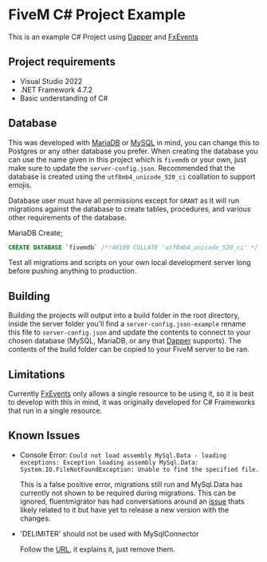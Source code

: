 # FiveM C# Project Example

This is an example C# Project using [Dapper](https://github.com/DapperLib/Dapper) and [FxEvents](https://github.com/manups4e/FxEvents)

## Project requirements

- Visual Studio 2022
- .NET Framework 4.7.2
- Basic understanding of C#

## Database

This was developed with [MariaDB](https://mariadb.org/) or [MySQL](https://www.mysql.com/) in mind, you can change this to Postgres or any other database you prefer. When creating the database you can use the name given in this project which is `fivemdb` or your own, just make sure to update the `server-config.json`. Recommended that the database is created using the `utf8mb4_unicode_520_ci` coallation to support emojis.

Database user must have all permissions except for `GRANT` as it will run migrations against the database to create tables, procedures, and various other requirements of the database.

MariaDB Create;

```sql
CREATE DATABASE `fivemdb` /*!40100 COLLATE 'utf8mb4_unicode_520_ci' */
```

Test all migrations and scripts on your own local development server long before pushing anything to production.

## Building

Building the projects will output into a build folder in the root directory, inside the server folder you'll find a `server-config.json-example` rename this file to `server-config.json` and update the contents to connect to your chosen database (MySQL, MariaDB, or any that [Dapper](https://github.com/DapperLib/Dapper) supports). The contents of the build folder can be copied to your FiveM server to be ran.

## Limitations

Currently [FxEvents](https://github.com/manups4e/FxEvents) only allows a single resource to be using it, so it is best to develop with this in mind, it was originally developed for C# Frameworks that run in a single resource.

## Known Issues

- Console Error: `Could not load assembly MySql.Data - loading exceptions: Exception loading assembly MySql.Data: System.IO.FileNotFoundException: Unable to find the specified file.`

  This is a false positive error, migrations still run and MySql.Data has currently not shown to be required during migrations. This can be ignored, fluentmigrator has had conversations around an [issue](https://github.com/fluentmigrator/fluentmigrator/pull/1600) thats likely related to it but have yet to release a new version with the changes.

- 'DELIMITER' should not be used with MySqlConnector

  Follow the [URL](https://fl.vu/mysql-delimiter), it explains it, just remove them.
